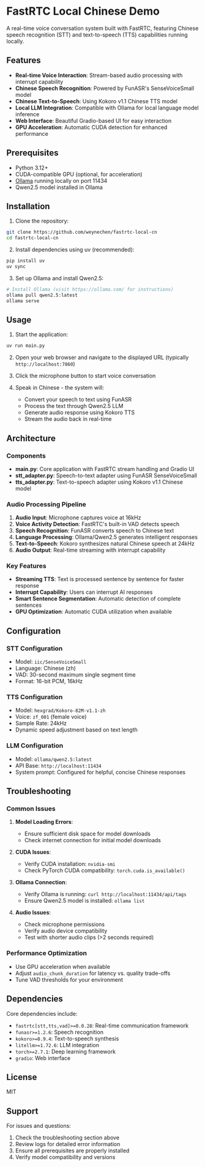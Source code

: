 # FastRTC Local Chinese Demo

A real-time voice conversation system built with FastRTC, featuring Chinese speech recognition (STT) and text-to-speech (TTS) capabilities running locally.

## Features

- **Real-time Voice Interaction**: Stream-based audio processing with interrupt capability
- **Chinese Speech Recognition**: Powered by FunASR's SenseVoiceSmall model
- **Chinese Text-to-Speech**: Using Kokoro v1.1 Chinese TTS model
- **Local LLM Integration**: Compatible with Ollama for local language model inference
- **Web Interface**: Beautiful Gradio-based UI for easy interaction
- **GPU Acceleration**: Automatic CUDA detection for enhanced performance

## Prerequisites

- Python 3.12+
- CUDA-compatible GPU (optional, for acceleration)
- [Ollama](https://ollama.com/) running locally on port 11434
- Qwen2.5 model installed in Ollama

## Installation

1. Clone the repository:
```bash
git clone https://github.com/weynechen/fastrtc-local-cn
cd fastrtc-local-cn
```

2. Install dependencies using uv (recommended):
```bash
pip install uv
uv sync
```

3. Set up Ollama and install Qwen2.5:
```bash
# Install Ollama (visit https://ollama.com/ for instructions)
ollama pull qwen2.5:latest
ollama serve
```

## Usage

1. Start the application:
```bash
uv run main.py
```

2. Open your web browser and navigate to the displayed URL (typically `http://localhost:7860`)

3. Click the microphone button to start voice conversation

4. Speak in Chinese - the system will:
   - Convert your speech to text using FunASR
   - Process the text through Qwen2.5 LLM
   - Generate audio response using Kokoro TTS
   - Stream the audio back in real-time

## Architecture

### Components

- **main.py**: Core application with FastRTC stream handling and Gradio UI
- **stt_adapter.py**: Speech-to-text adapter using FunASR SenseVoiceSmall
- **tts_adapter.py**: Text-to-speech adapter using Kokoro v1.1 Chinese model

### Audio Processing Pipeline

1. **Audio Input**: Microphone captures voice at 16kHz
2. **Voice Activity Detection**: FastRTC's built-in VAD detects speech
3. **Speech Recognition**: FunASR converts speech to Chinese text
4. **Language Processing**: Ollama/Qwen2.5 generates intelligent responses
5. **Text-to-Speech**: Kokoro synthesizes natural Chinese speech at 24kHz
6. **Audio Output**: Real-time streaming with interrupt capability

### Key Features

- **Streaming TTS**: Text is processed sentence by sentence for faster response
- **Interrupt Capability**: Users can interrupt AI responses
- **Smart Sentence Segmentation**: Automatic detection of complete sentences
- **GPU Optimization**: Automatic CUDA utilization when available

## Configuration

### STT Configuration
- Model: `iic/SenseVoiceSmall`
- Language: Chinese (zh)
- VAD: 30-second maximum single segment time
- Format: 16-bit PCM, 16kHz

### TTS Configuration
- Model: `hexgrad/Kokoro-82M-v1.1-zh`
- Voice: `zf_001` (female voice)
- Sample Rate: 24kHz
- Dynamic speed adjustment based on text length

### LLM Configuration
- Model: `ollama/qwen2.5:latest`
- API Base: `http://localhost:11434`
- System prompt: Configured for helpful, concise Chinese responses

## Troubleshooting

### Common Issues

1. **Model Loading Errors**:
   - Ensure sufficient disk space for model downloads
   - Check internet connection for initial model downloads

2. **CUDA Issues**:
   - Verify CUDA installation: `nvidia-smi`
   - Check PyTorch CUDA compatibility: `torch.cuda.is_available()`

3. **Ollama Connection**:
   - Verify Ollama is running: `curl http://localhost:11434/api/tags`
   - Ensure Qwen2.5 model is installed: `ollama list`

4. **Audio Issues**:
   - Check microphone permissions
   - Verify audio device compatibility
   - Test with shorter audio clips (>2 seconds required)

### Performance Optimization

- Use GPU acceleration when available
- Adjust `audio_chunk_duration` for latency vs. quality trade-offs
- Tune VAD thresholds for your environment

## Dependencies

Core dependencies include:
- `fastrtc[stt,tts,vad]>=0.0.28`: Real-time communication framework
- `funasr>=1.2.6`: Speech recognition
- `kokoro>=0.9.4`: Text-to-speech synthesis
- `litellm>=1.72.6`: LLM integration
- `torch>=2.7.1`: Deep learning framework
- `gradio`: Web interface

## License

MIT

## Support

For issues and questions:
1. Check the troubleshooting section above
2. Review logs for detailed error information
3. Ensure all prerequisites are properly installed
4. Verify model compatibility and versions
